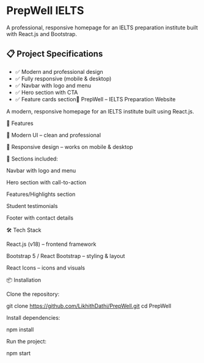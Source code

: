 # PrepWell IELTS 

A professional, responsive homepage for an IELTS preparation institute built with React.js and Bootstrap.

## 📋 Project Specifications
- ✅ Modern and professional design
- ✅ Fully responsive (mobile & desktop)
- ✅ Navbar with logo and menu
- ✅ Hero section with CTA
- ✅ Feature cards section📘 PrepWell – IELTS Preparation Website

A modern, responsive homepage for an IELTS institute built using React.js.

🚀 Features

🎨 Modern UI – clean and professional

📱 Responsive design – works on mobile & desktop

📌 Sections included:

Navbar with logo and menu

Hero section with call-to-action

Features/Highlights section

Student testimonials

Footer with contact details

🛠️ Tech Stack

React.js (v18) – frontend framework

Bootstrap 5 / React Bootstrap – styling & layout

React Icons – icons and visuals

📦 Installation

Clone the repository:

git clone https://github.com/LikhithDathi/PrepWell.git
cd PrepWell


Install dependencies:

npm install


Run the project:

npm start